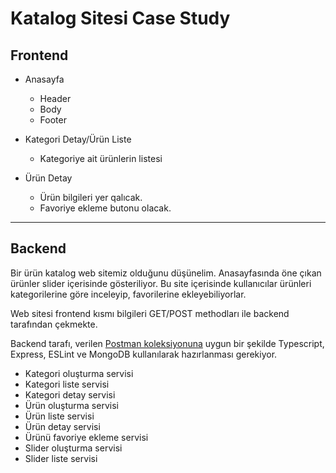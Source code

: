 # Katalog Sitesi Case Study

## Frontend

-   Anasayfa

    -   Header
    -   Body
    -   Footer

-   Kategori Detay/Ürün Liste

    -   Kategoriye ait ürünlerin listesi

-   Ürün Detay

    -   Ürün bilgileri yer qalıcak.
    -   Favoriye ekleme butonu olacak.

---

## Backend

Bir ürün katalog web sitemiz olduğunu düşünelim. Anasayfasında öne çıkan ürünler slider içerisinde
gösteriliyor. Bu site içerisinde kullanıcılar ürünleri kategorilerine göre inceleyip, favorilerine
ekleyebiliyorlar.

Web sitesi frontend kısmı bilgileri GET/POST methodları ile backend tarafından çekmekte.

Backend tarafı, verilen
[Postman koleksiyonuna](https://github.com/yasinpeksen/Catalogue-API/blob/main/Catalogue%20Case%20API%20Collection.postman_collection.json)
uygun bir şekilde Typescript, Express, ESLint ve MongoDB kullanılarak hazırlanması gerekiyor.

-   Kategori oluşturma servisi
-   Kategori liste servisi
-   Kategori detay servisi
-   Ürün oluşturma servisi
-   Ürün liste servisi
-   Ürün detay servisi
-   Ürünü favoriye ekleme servisi
-   Slider oluşturma servisi
-   Slider liste servisi
